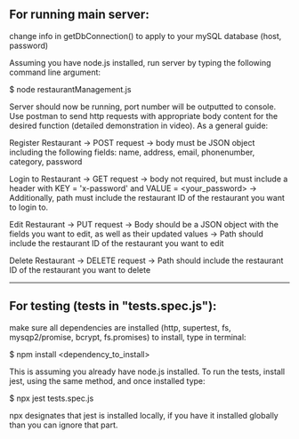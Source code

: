## For running main server:

change info in getDbConnection() to apply to your mySQL database (host, password)

Assuming you have node.js installed, run server by typing the following command line argument:

$ node restaurantManagement.js

Server should now be running, port number will be outputted to console. Use postman to send http requests with
appropriate body content for the desired function (detailed demonstration in video). As a general guide:

Register Restaurant -> POST request
-> body must be JSON object including the following fields: name, address, email, phonenumber, category, password

Login to Restaurant -> GET request
-> body not required, but must include a header with KEY = 'x-password' and VALUE = <your_password>
-> Additionally, path must include the restaurant ID of the restaurant you want to login to.

Edit Restaurant -> PUT request
-> Body should be a JSON object with the fields you want to edit, as well as their updated values
-> Path should include the restaurant ID of the restaurant you want to edit

Delete Restaurant -> DELETE request
-> Path should include the restaurant ID of the restaurant you want to delete

---

## For testing (tests in "tests.spec.js"):

make sure all dependencies are installed (http, supertest, fs, mysqp2/promise, bcrypt, fs.promises)
to install, type in terminal:

$ npm install <dependency_to_install>

This is assuming you already have node.js installed.
To run the tests, install jest, using the same method, and once installed type:

$ npx jest tests.spec.js

npx designates that jest is installed locally, if you have it installed globally than you can ignore that part.
